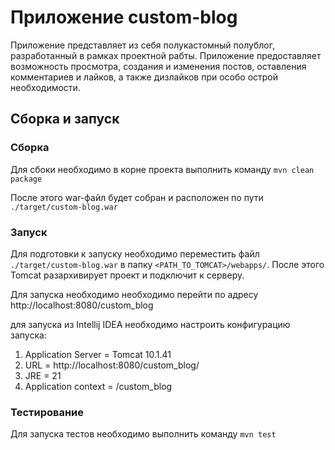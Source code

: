 # Приложение custom-blog
Приложение представляет из себя полукастомный полублог, разработанный в рамках проектной рабты.
Приложение предоставляет возможность просмотра, создания и изменения постов, оставления комментариев 
и лайков, а также дизлайков при особо острой необходимости.


## Сборка и запуск
### Сборка
Для сбоки необходимо в корне проекта выполнить команду    ```mvn clean package```

После этого war-файл будет собран и расположен по пути ```./target/custom-blog.war```  
### Запуск
Для подготовки к запуску необходимо переместить файл ```./target/custom-blog.war``` в папку ```<PATH_TO_TOMCAT>/webapps/```.
После этого Tomcat разархивирует проект и подключит к серверу.

Для запуска необходимо необходимо перейти по адресу http://localhost:8080/custom_blog 

для запуска из Intellij IDEA необходимо настроить конфигурацию запуска:
1. Application Server = Tomcat 10.1.41
2. URL = http://localhost:8080/custom_blog/
3. JRE = 21
4. Application context = /custom_blog

### Тестирование
Для запуска тестов необходимо выполнить команду ```mvn test```